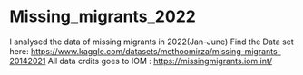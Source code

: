# Missing_migrants_2022
I analysed the data of missing migrants in 2022(Jan-June)
Find the Data set here: https://www.kaggle.com/datasets/methoomirza/missing-migrants-20142021
All data crdits goes to IOM : https://missingmigrants.iom.int/
